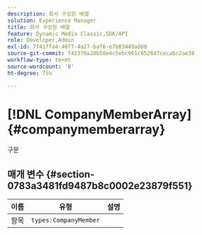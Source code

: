```yaml
---
description: 회사 구성원 배열
solution: Experience Manager
title: 회사 구성원 배열
feature: Dynamic Media Classic,SDK/API
role: Developer,Admin
exl-id: 7f41ffa4-4077-4a27-baf6-e7b83449a868
source-git-commit: f42378a20b58e4c5ebc961c6526d7cecabc2ae38
workflow-type: tm+mt
source-wordcount: '8'
ht-degree: 75%

---
```


# [!DNL CompanyMemberArray]{#companymemberarray}

구문

## 매개 변수 {#section-0783a3481fd9487b8c0002e23879f551}

| 이름 | 유형 | 설명 |
|---|---|---|
| 항목 | `types:CompanyMember` |  |
